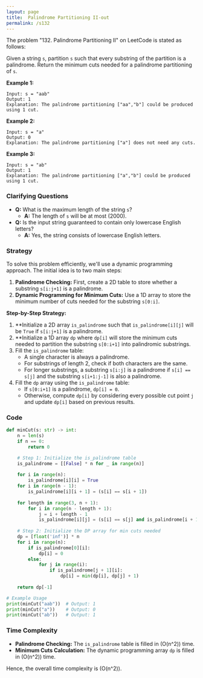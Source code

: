 ```yaml
---
layout: page
title:  Palindrome Partitioning II-out
permalink: /s132
---
```


The problem "132. Palindrome Partitioning II" on LeetCode is stated as follows:

Given a string `s`, partition `s` such that every substring of the partition is a palindrome. Return the minimum cuts needed for a palindrome partitioning of `s`.

**Example 1:**
```
Input: s = "aab"
Output: 1
Explanation: The palindrome partitioning ["aa","b"] could be produced using 1 cut.
```

**Example 2:**
```
Input: s = "a"
Output: 0
Explanation: The palindrome partitioning ["a"] does not need any cuts.
```

**Example 3:**
```
Input: s = "ab"
Output: 1
Explanation: The palindrome partitioning ["a","b"] could be produced using 1 cut.
```

### Clarifying Questions
- **Q:** What is the maximum length of the string `s`?
  - **A:** The length of `s` will be at most \(2000\).
- **Q:** Is the input string guaranteed to contain only lowercase English letters?
  - **A:** Yes, the string consists of lowercase English letters.

### Strategy

To solve this problem efficiently, we'll use a dynamic programming approach. The initial idea is to two main steps:

1. **Palindrome Checking:** First, create a 2D table to store whether a substring `s[i:j+1]` is a palindrome.
2. **Dynamic Programming for Minimum Cuts:** Use a 1D array to store the minimum number of cuts needed for the substring `s[0:i]`.

**Step-by-Step Strategy:**
1. **Initialize a 2D array `is_palindrome` such that `is_palindrome[i][j]` will be `True` if `s[i:j+1]` is a palindrome.
2. **Initialize a 1D array `dp` where `dp[i]` will store the minimum cuts needed to partition the substring `s[0:i+1]` into palindromic substrings.
3. Fill the `is_palindrome` table:
   - A single character is always a palindrome.
   - For substrings of length 2, check if both characters are the same.
   - For longer substrings, a substring `s[i:j]` is a palindrome if `s[i] == s[j]` and the substring `s[i+1:j-1]` is also a palindrome.
4. Fill the `dp` array using the `is_palindrome` table:
   - If `s[0:i+1]` is a palindrome, `dp[i] = 0`.
   - Otherwise, compute `dp[i]` by considering every possible cut point `j` and update `dp[i]` based on previous results.

### Code

```python
def minCut(s: str) -> int:
    n = len(s)
    if n == 0:
        return 0

    # Step 1: Initialize the is_palindrome table
    is_palindrome = [[False] * n for _ in range(n)]
    
    for i in range(n):
        is_palindrome[i][i] = True
    for i in range(n - 1):
        is_palindrome[i][i + 1] = (s[i] == s[i + 1])
    
    for length in range(3, n + 1):
        for i in range(n - length + 1):
            j = i + length - 1
            is_palindrome[i][j] = (s[i] == s[j] and is_palindrome[i + 1][j - 1])
    
    # Step 2: Initialize the DP array for min cuts needed
    dp = [float('inf')] * n
    for i in range(n):
        if is_palindrome[0][i]:
            dp[i] = 0
        else:
            for j in range(i):
                if is_palindrome[j + 1][i]:
                    dp[i] = min(dp[i], dp[j] + 1)
    
    return dp[-1]

# Example Usage
print(minCut("aab"))  # Output: 1
print(minCut("a"))    # Output: 0
print(minCut("ab"))   # Output: 1
```

### Time Complexity
- **Palindrome Checking:** The `is_palindrome` table is filled in \(O(n^2)\) time.
- **Minimum Cuts Calculation:** The dynamic programming array `dp` is filled in \(O(n^2)\) time.

Hence, the overall time complexity is \(O(n^2)\).